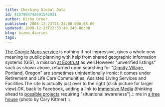```yaml
---
title: Checking Global Data
id: 4187984742691542931
author: Kirby Urner
published: 2008-12-23T21:24:00.000-08:00
updated: 2008-12-23T22:53:40.246-08:00
blog: bizmo_diaries
tags: 
---
```


[](https://blogger.googleusercontent.com/img/b/R29vZ2xl/AVvXsEgLJ4X789NlZoClulx0OkWVRF-jPOzOARfStzFGkH23nORDUf5PagKfnTd7S7JK_eapdWW_K4VIwJpFszvMkzS143EzPJz8bKshR9svm-V7cdPbZyERpW1c8i-HwLtDJesK5AnE/s1600-h/dignity_village.png)[The Google Maps service](http://worldgame.blogspot.com/2008/12/google-street-view.html) is nothing if not impressive, gives a whole new meaning to public planning with help from shared geographic information systems (GIS), a mission [at Ecotrust](http://www.ecotrust.org/knowledgesystems/) as well.However "unverified listings" such as shown above, returned upon searching for "[Dignity Village](http://www.dignityvillage.org/), Portland, Oregon" are sometimes unintentionally ironic:  it comes under Retirement and Life Care Communities, Assisted Living Services and Facilities.The site is actually just over to the right (click picture for larger view).OK, back to Facebook, adding a link to [Immersive Media](http://mybizmo.blogspot.com/2008/06/immersion-experience.html) (thinking ahead to [possible projects](http://controlroom.blogspot.com/2007/11/etcha-sketch-view.html) requiring "situational awareness").[](https://blogger.googleusercontent.com/img/b/R29vZ2xl/AVvXsEgoBf9kyB9Uelmw9BJMvC8h8tTPfUmE8SGJzX0DKHhHaTCF6As_0PDREgRuH16BBwpWyyighXpUAGccm-_T1P6iAfmHZXjxNunbCpXh0HEnFs6G4de0K4KwgzaAGQ0qZGR7TtUr/s1600-h/tree_house.jpg):: me in [a tree house](http://mybizmo.blogspot.com/2005/05/tree-house.html) (photo by Cary Kittner) ::